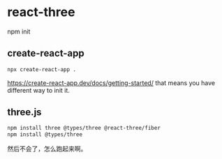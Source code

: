 # react-three

npm init

## create-react-app

```sh
npx create-react-app .
```
https://create-react-app.dev/docs/getting-started/
that means you have different way to init it.

## three.js

```sh
npm install three @types/three @react-three/fiber
npm install @types/three
```

然后不会了，怎么跑起来啊。